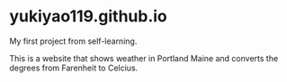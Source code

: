# yukiyao119.github.io

My first project from self-learning.

This is a website that shows weather in Portland Maine and converts the degrees from Farenheit to Celcius.
